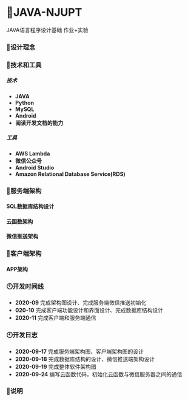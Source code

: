 # 🌴JAVA-NJUPT
JAVA语言程序设计基础 作业+实验

### 🌱设计理念



### 🔧技术和工具

##### **技术**
* **JAVA**
* **Python**
* **MySQL**
* **Android**
* **阅读开发文档的能力**

##### 工具
* **AWS Lambda**
* **微信公众号**
* **Android Studio**
* **Amazon Relational Database Service(RDS)**





### 🍊服务端架构
#### SQL数据库结构设计


#### 云函数架构


#### 微信推送架构


### 🍉客户端架构

#### APP架构





### 🕙开发时间线
* **2020-09** 完成架构图设计、完成服务端微信推送初始化
* **020-10** 完成客户端功能设计和界面设计、完成数据库结构设计
* **2020-11** 完成客户端和服务端通信


### 🕙开发日志

* **2020-09-17** 完成服务端架构图、客户端架构图的设计 
* **2020-09-18** 完成数据库结构的设计、微信推送端架构设计
* **2020-09-19** 完成整体软件架构图
* **2020-09-24** 编写云函数代码，初始化云函数与微信服务器之间的通信


### 📢说明
